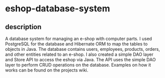 # eshop-database-system

## description
A database system for managing an e-shop with computer parts. I used PostgreSQL for the database and Hibernate ORM to map the tables to objects in Java. The database contains users, employees, products, orders, and other entities related to an e-shop.
I also created a simple DAO layer and Store API to access the eshop via Java. The API uses the simple DAO layer to perform CRUD operations on the database. Examples on how it works can be found on the projects wiki.
